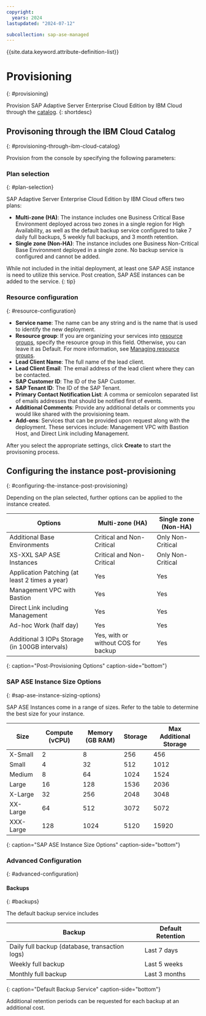 ```yaml
---
copyright:
  years: 2024
lastupdated: "2024-07-12"

subcollection: sap-ase-managed
---
```


{{site.data.keyword.attribute-definition-list}}

# Provisioning
{: #provisioning}

Provision SAP Adaptive Server Enterprise Cloud Edition by IBM Cloud through the [catalog](https://test.cloud.ibm.com/catalog/services/sap-adaptive-server-enterprise-cloud-edition-by-ibm-cloud).
{: shortdesc}

## Provisoning through the IBM Cloud Catalog
{: #provisioning-through-ibm-cloud-catalog}

Provision from the console by specifying the following parameters:

### Plan selection
{: #plan-selection}

SAP Adaptive Server Enterprise Cloud Edition by IBM Cloud offers two plans:

- **Multi-zone (HA)**: The instance includes one Business Critical Base Environment deployed across two zones in a single region for High Availability, as well as the default backup service configured to take 7 daily full backups, 5 weekly full backups, and 3 month retention.
- **Single zone (Non-HA)**: The instance includes one Business Non-Critical Base Environment deployed in a single zone. No backup service is configured and cannot be added.

While not included in the initial deployment, at least one SAP ASE instance is need to utilize this service. Post creation, SAP ASE instances can be added to the service.
{: tip}

### Resource configuration
{: #resource-configuration}

- **Service name**: The name can be any string and is the name that is used to identify the new deployment.
- **Resource group**: If you are organizing your services into [resource groups](https://cloud.ibm.com/docs/account?topic=account-account_setup), specify the resource group in this field. Otherwise, you can leave it as Default. For more information, see [Managing resource groups](https://cloud.ibm.com/docs/account?topic=account-rgs).
- **Lead Client Name**: The full name of the lead client.
- **Lead Client Email**: The email address of the lead client where they can be contacted.
- **SAP Customer ID**: The ID of the SAP Customer.
- **SAP Tenant ID**: The ID of the SAP Tenant.
- **Primary Contact Notification List**: A comma or semicolon separated list of emails addresses that should be notified first of events.
- **Additional Comments**: Provide any additional details or comments you would like shared with the provisioning team.
- **Add-ons**: Services that can be provided upon request along with the deployment. These services include: Management VPC with Bastion Host, and Direct Link including Management.

After you select the appropriate settings, click **Create** to start the provisoning process.

## Configuring the instance post-provisioning
{: #configuring-the-instance-post-provisioning}

Depending on the plan selected, further options can be applied to the instance created.

| Options                                        | Multi-zone (HA)                     | Single zone (Non-HA) |
| ---------------------------------------------- | ----------------------------------- | -------------------- |
| Additional Base Environments                   | Critical and Non-Critical           | Only Non-Critical    |
| XS-XXL SAP ASE Instances                       | Critical and Non-Critical           | Only Non-Critical    |
| Application Patching (at least 2 times a year) | Yes                                 | Yes                  |
| Management VPC with Bastion                    | Yes                                 | Yes                  |
| Direct Link including Management               | Yes                                 | Yes                  |
| Ad-hoc Work (half day)                         | Yes                                 | Yes                  |
| Additional 3 IOPs Storage (in 100GB intervals) | Yes, with or without COS for backup | Yes                  |
{: caption="Post-Provisioning Options" caption-side="bottom"}

### SAP ASE Instance Size Options
{: #sap-ase-instance-sizing-options}

SAP ASE Instances come in a range of sizes. Refer to the table to determine the best size for your instance.

| Size      | Compute (vCPU) | Memory (GB RAM) | Storage | Max Additional Storage |
| --------- | -------------- | --------------- | ------- | ---------------------- |
| X-Small   | 2              | 8               | 256     | 456                    |
| Small     | 4              | 32              | 512     | 1012                   |
| Medium    | 8              | 64              | 1024    | 1524                   |
| Large     | 16             | 128             | 1536    | 2036                   |
| X-Large   | 32             | 256             | 2048    | 3048                   |
| XX-Large  | 64             | 512             | 3072    | 5072                   |
| XXX-Large | 128            | 1024            | 5120    | 15920                  |
{: caption="SAP ASE Instance Size Options" caption-side="bottom"}

### Advanced Configuration
{: #advanced-configuration}

#### Backups
{: #backups}

The default backup service includes

| Backup                                         | Default Retention |
| ---------------------------------------------- | ----------------- |
| Daily full backup (database, transaction logs) | Last 7 days       |
| Weekly full backup                             | Last 5 weeks      |
| Monthly full backup                            | Last 3 months     |
{: caption="Default Backup Service" caption-side="bottom"}

Additional retention periods can be requested for each backup at an additional cost.
